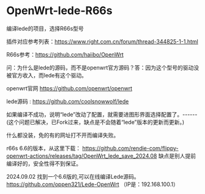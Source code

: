 # OpenWrt-lede-R66s
编译lede的项目，选择R66s型号

插件对应参考列表：https://www.right.com.cn/forum/thread-344825-1-1.html

R66s参考：https://github.com/haiibo/OpenWrt

问：为什么是lede的源码，而不是openwrt官方源码？答：因为这个型号的驱动没被官方收入，而lede有这个驱动。

openwrt官网 https://github.com/openwrt/openwrt

lede源码 : https://github.com/coolsnowwolf/lede

如果编译不成功，说明“lede”改动了配置，就需要进图形界面选择配置了。------(这个问题已解决，已Fork过来，缺点是不会随着“lede”版本的更新而更新。)

什么都没装，免的有的网址打不开而编译失败。

r66s 6.6的版本，从这里下载： https://github.com/rendie-com/flippy-openwrt-actions/releases/tag/OpenWrt_lede_save_2024.08 缺点是别人提前编译好的，安全性得不到保证。

2024.09.02  找到一个6.6版的,可以在线编译Lede源码。          https://github.com/oppen321/Lede-OpenWrt  （IP是：192.168.100.1）                     
